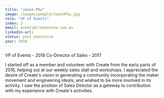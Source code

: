 ```yaml
---
title: "Jason Phu"
image: /images/people/JasonPhu.jpg
role: "VP of Events"
index: 3
email: events@createunsw.com.au
linkedin-url:
status: past_executive
year: 2018
---
```

VP of Events - 2018
Co-Director of Sales - 2017

I started off as a member and volunteer with Create from the early parts of 2016, helping out at our weekly sales stall and workshops. I appreciated the desire of Create's vision in generating a community incorporating the maker movement and engineering ideals, and wished to be more involved in its activity. I saw the position of Sales Director as a gateway to contribution with my experience with Create's activities.
